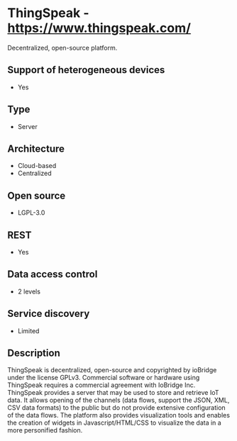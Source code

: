# ThingSpeak - https://www.thingspeak.com/
Decentralized, open-source platform.

## Support of heterogeneous devices
- Yes

## Type
- Server

## Architecture
- Cloud-based
- Centralized

## Open source
- LGPL-3.0

## REST
- Yes

## Data access control
- 2 levels

## Service discovery
- Limited

## Description
ThingSpeak is decentralized, open-source and copyrighted by ioBridge under the license GPLv3. Commercial software or hardware using ThingSpeak requires a commercial agreement with IoBridge Inc. ThingSpeak provides a server that may be used to store and retrieve IoT data. It allows opening of the channels (data flows, support the JSON, XML, CSV data formats) to the public but do not provide extensive configuration of the data flows. The platform also provides visualization tools and enables the creation of widgets in Javascript/HTML/CSS to visualize the data in a more personified fashion.
